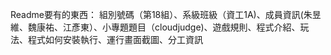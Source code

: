 

Readme要有的東西：
組別號碼（第18組）、系級班級（資工1A)、成員資訊(朱昱維、魏康祐、江彥東）、小專題題目（cloudjudge)、遊戲規則、程式介紹、玩法、程式如何安裝執行、運行畫面截圖、分工資訊
